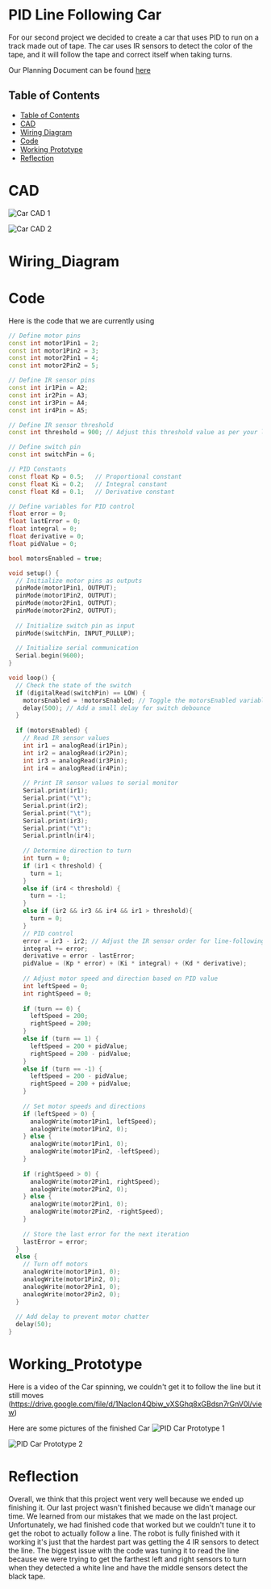 # PID Line Following Car
For our second project we decided to create a car that uses PID to run on a track made out of tape. The car uses IR sensors to detect the color of the tape, and it will follow the tape and correct itself when taking turns. 

Our Planning Document can be found [here](https://docs.google.com/document/d/19GB9ZAeACxbWW0eaMtp071EdHyZ0K5-Lup9LcHnjQMY/edit?usp=sharing)

## Table of Contents
* [Table of Contents](#TableOfContents)
* [CAD](#CAD)
* [Wiring Diagram](#Wiring_Diagram)
* [Code](#Code)
* [Working Prototype](#Working_Prototype)
* [Reflection](#Reflection)

# CAD
![Car CAD 1](https://github.com/haustin71/Robel-And-Holden-PID-Project/blob/fa9e027d30cbe8c66332671fc321e581bb650ff5/Car%201.PNG)

![Car CAD 2](https://github.com/haustin71/Robel-And-Holden-PID-Project/blob/fa9e027d30cbe8c66332671fc321e581bb650ff5/Car%202.PNG)


# Wiring_Diagram


# Code 
Here is the code that we are currently using 
```C++
// Define motor pins
const int motor1Pin1 = 2;
const int motor1Pin2 = 3;
const int motor2Pin1 = 4;
const int motor2Pin2 = 5;

// Define IR sensor pins
const int ir1Pin = A2;
const int ir2Pin = A3;
const int ir3Pin = A4;
const int ir4Pin = A5;

// Define IR sensor threshold
const int threshold = 900; // Adjust this threshold value as per your line color and lighting conditions

// Define switch pin
const int switchPin = 6;

// PID Constants
const float Kp = 0.5;   // Proportional constant
const float Ki = 0.2;   // Integral constant
const float Kd = 0.1;   // Derivative constant

// Define variables for PID control
float error = 0;
float lastError = 0;
float integral = 0;
float derivative = 0;
float pidValue = 0;

bool motorsEnabled = true;

void setup() {
  // Initialize motor pins as outputs
  pinMode(motor1Pin1, OUTPUT);
  pinMode(motor1Pin2, OUTPUT);
  pinMode(motor2Pin1, OUTPUT);
  pinMode(motor2Pin2, OUTPUT);
 
  // Initialize switch pin as input
  pinMode(switchPin, INPUT_PULLUP);
 
  // Initialize serial communication
  Serial.begin(9600);
}

void loop() {
  // Check the state of the switch
  if (digitalRead(switchPin) == LOW) {
    motorsEnabled = !motorsEnabled; // Toggle the motorsEnabled variable
    delay(500); // Add a small delay for switch debounce
  }
 
  if (motorsEnabled) {
    // Read IR sensor values
    int ir1 = analogRead(ir1Pin);
    int ir2 = analogRead(ir2Pin);
    int ir3 = analogRead(ir3Pin);
    int ir4 = analogRead(ir4Pin);
 
    // Print IR sensor values to serial monitor
    Serial.print(ir1);
    Serial.print("\t");
    Serial.print(ir2);
    Serial.print("\t");
    Serial.print(ir3);
    Serial.print("\t");
    Serial.println(ir4);
 
    // Determine direction to turn
    int turn = 0;
    if (ir1 < threshold) {
      turn = 1;
    }
    else if (ir4 < threshold) {
      turn = -1;
    }
    else if (ir2 && ir3 && ir4 && ir1 > threshold){
      turn = 0;
    }
    // PID control
    error = ir3 - ir2; // Adjust the IR sensor order for line-following
    integral += error;
    derivative = error - lastError;
    pidValue = (Kp * error) + (Ki * integral) + (Kd * derivative);
 
    // Adjust motor speed and direction based on PID value
    int leftSpeed = 0;
    int rightSpeed = 0;
 
    if (turn == 0) {
      leftSpeed = 200;
      rightSpeed = 200;
    }
    else if (turn == 1) {
      leftSpeed = 200 + pidValue;
      rightSpeed = 200 - pidValue;
    }
    else if (turn == -1) {
      leftSpeed = 200 - pidValue;
      rightSpeed = 200 + pidValue;
    }
 
    // Set motor speeds and directions
    if (leftSpeed > 0) {
      analogWrite(motor1Pin1, leftSpeed);
      analogWrite(motor1Pin2, 0);
    } else {
      analogWrite(motor1Pin1, 0);
      analogWrite(motor1Pin2, -leftSpeed);
    }
 
    if (rightSpeed > 0) {
      analogWrite(motor2Pin1, rightSpeed);
      analogWrite(motor2Pin2, 0);
    } else {
      analogWrite(motor2Pin1, 0);
      analogWrite(motor2Pin2, -rightSpeed);
    }
 
    // Store the last error for the next iteration
    lastError = error;
  }
  else {
    // Turn off motors
    analogWrite(motor1Pin1, 0);
    analogWrite(motor1Pin2, 0);
    analogWrite(motor2Pin1, 0);
    analogWrite(motor2Pin2, 0);
  }
 
  // Add delay to prevent motor chatter
  delay(50);
}
```

# Working_Prototype
Here is a video of the Car spinning, we couldn't get it to follow the line but it still moves
(https://drive.google.com/file/d/1Naclon4Qbiw_vXSGhq8xGBdsn7rGnV0l/view)

Here are some pictures of the finished Car
![PID Car Prototype 1](https://github.com/haustin71/Robel-And-Holden-PID-Project/blob/fc75166c6141a83b3b8a00cef859b785d13ddc73/IMG_0912.png)

![PID Car Prototype 2](https://github.com/haustin71/Robel-And-Holden-PID-Project/blob/fc75166c6141a83b3b8a00cef859b785d13ddc73/IMG_0913.png)
# Reflection
Overall, we think that this project went very well because we ended up finishing it. Our last project wasn't finished because we didn't manage our time. We learned from our mistakes that we made on the last project. Unfortunately, we had finished code that worked but we couldn't tune it to get the robot to actually follow a line. The robot is fully finished with it working it's just that the hardest part was getting the 4 IR sensors to detect the line. The biggest issue with the code was tuning it to read the line because we were trying to get the farthest left and right sensors to turn when they detected a white line and have the middle sensors detect the black tape. 
